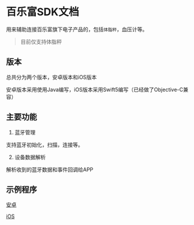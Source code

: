 # 百乐富SDK文档

用来辅助连接百乐富旗下电子产品的，包括`体脂秤`，血压计等。

>目前仅支持体脂秤

## 版本
总共分为两个版本，安卓版本和iOS版本

安卓版本采用使用Java编写，iOS版本采用Swift5编写（已经做了Objective-C兼容）

## 主要功能

1. 蓝牙管理

支持蓝牙初始化，扫描，连接等。

2. 设备数据解析

解析收到的蓝牙数据和事件回调给APP

## 示例程序

[安卓](https://github.com/BravFit/BravLibDemoAndroid)

[iOS](https://github.com/BravFit/BravLibDemoIOS)